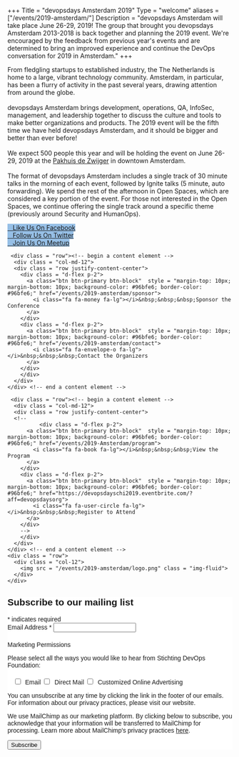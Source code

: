 +++
Title = "devopsdays Amsterdam 2019"
Type = "welcome"
aliases = ["/events/2019-amsterdam/"]
Description = "devopsdays Amsterdam will take place June 26-29, 2019! The group that brought you devopsdays Amsterdam 2013-2018 is back together and planning the 2019 event.  We're encouraged by the feedback from previous year's events and are determined to bring an improved experience and continue the DevOps conversation for 2019 in Amsterdam."
+++

<div class = "row">
  <div class = "col-md-6 push-md-6">

From fledgling startups to established industry, the The Netherlands is home to a large, vibrant technology community. Amsterdam, in particular, has been a flurry of activity in the past several years, drawing attention from around the globe.
<br><br>
devopsdays Amsterdam brings development, operations, QA, InfoSec, management, and leadership together to discuss the culture and tools to make better organizations and products. The 2019 event will be the fifth time we have held devopsdays Amsterdam, and it should be bigger and better than ever before!
<br><br>
We expect 500 people this year and will be holding the event on June 26-29, 2019 at the <a href="/events/2019-amsterdam/location">Pakhuis de Zwijger</a> in downtown Amsterdam.
<br><br>
The format of devopsdays Amsterdam includes a single track of 30 minute talks in the morning of each event, followed by Ignite talks (5 minute, auto forwarding). We spend the rest of the afternoon in Open Spaces, which are considered a key portion of the event. For those not interested in the Open Spaces, we continue offering the single track around a specific theme (previously around Security and HumanOps).
<div class = "row"><!-- begin a content element -->
  <div class = "col-md-12">
  <div class = "row justify-content-center">
    <div class = "d-flex p-2">
      <a class="btn btn-primary btn-block"  style = "margin-top: 10px; margin-bottom: 10px; background-color: #96bfe6; border-color: #96bfe6;" href="https://www.facebook.com/Devopsdays-Amsterdam-240945176578468/">
        <i class="fa fa-facebook-square fa-lg"></i>&nbsp;&nbsp;&nbsp;Like Us On Facebook
      </a>
    </div>
    <div class = "d-flex p-2">
      <a class="btn btn-primary btn-block"  style = "margin-top: 10px; margin-bottom: 10px; background-color: #96bfe6; border-color: #96bfe6;" href="https://twitter.com/devopsams/">
        <i class="fa fa-twitter fa-lg"></i>&nbsp;&nbsp;&nbsp;Follow Us On Twitter
      </a>
    </div>
    <div class = "d-flex p-2">
      <a class="btn btn-primary btn-block"  style = "margin-top: 10px; margin-bottom: 10px; background-color: #96bfe6; border-color: #96bfe6;" href="https://www.meetup.com/DevOpsAmsterdam/">
        <i class="fa fa-meetup fa-lg"></i>&nbsp;&nbsp;&nbsp;Join Us On Meetup
      </a>
    </div>
    </div>
  </div>
</div> <!-- end a content element -->

  </div>
  <div class = "col-md-6 pull-md-6">

     <div class = "row"><!-- begin a content element -->
      <div class = "col-md-12">
      <div class = "row justify-content-center">
        <div class = "d-flex p-2">
          <a class="btn btn-primary btn-block"  style = "margin-top: 10px; margin-bottom: 10px; background-color: #96bfe6; border-color: #96bfe6;" href="/events/2019-amsterdam/sponsor">
            <i class="fa fa-money fa-lg"></i>&nbsp;&nbsp;&nbsp;Sponsor the Conference
          </a>
        </div>
        <div class = "d-flex p-2">
          <a class="btn btn-primary btn-block"  style = "margin-top: 10px; margin-bottom: 10px; background-color: #96bfe6; border-color: #96bfe6;" href="/events/2019-amsterdam/contact">
            <i class="fa fa-envelope-o fa-lg"></i>&nbsp;&nbsp;&nbsp;Contact the Organizers
          </a>
        </div>
        </div>
      </div>
    </div> <!-- end a content element -->

     <div class = "row"><!-- begin a content element -->
      <div class = "col-md-12">
      <div class = "row justify-content-center">
      <!--
              <div class = "d-flex p-2">
          <a class="btn btn-primary btn-block"  style = "margin-top: 10px; margin-bottom: 10px; background-color: #96bfe6; border-color: #96bfe6;" href="/events/2019-Amsterdam/program">
            <i class="fa fa-book fa-lg"></i>&nbsp;&nbsp;&nbsp;View the Program
          </a>
        </div>
        <div class = "d-flex p-2">
          <a class="btn btn-primary btn-block"  style = "margin-top: 10px; margin-bottom: 10px; background-color: #96bfe6; border-color: #96bfe6;" href="https://devopsdayschi2019.eventbrite.com/?aff=devopsdaysorg">
            <i class="fa fa-user-circle fa-lg"></i>&nbsp;&nbsp;&nbsp;Register to Attend
          </a>
        </div>
        -->
        </div>
      </div>
    </div> <!-- end a content element -->
    <div class = "row">
      <div class = "col-12">
        <img src = "/events/2019-amsterdam/logo.png" class = "img-fluid">
      </div>
    </div>






  </div>
</div>

<div class = "row">
  <div class = "col-md-6">
  <!-- Begin MailChimp Signup Form -->
  <link href="//cdn-images.mailchimp.com/embedcode/classic-10_7.css" rel="stylesheet" type="text/css">
  <style type="text/css">
  	#mc_embed_signup{background:#fff; clear:left; font:14px Helvetica,Arial,sans-serif; }
  	/* Add your own MailChimp form style overrides in your site stylesheet or in this style block.
  	   We recommend moving this block and the preceding CSS link to the HEAD of your HTML file. */
  </style>
  <style type="text/css">
  	#mc-embedded-subscribe-form input[type=checkbox]{display: inline; width: auto;margin-right: 10px;}
  	#mergeRow-gdpr {margin-top: 20px;}
  	#mergeRow-gdpr fieldset label {font-weight: normal;}
  	#mc-embedded-subscribe-form .mc_fieldset{border:none;min-height: 0px;padding-bottom:0px;}
  </style>
  <div id="mc_embed_signup">
  <form action="https://northernlake.us7.list-manage.com/subscribe/post?u=a4e4de7be20e34c7513fcec58&amp;id=f13f21d1b8" method="post" id="mc-embedded-subscribe-form" name="mc-embedded-subscribe-form" class="validate" target="_blank" novalidate>
      <div id="mc_embed_signup_scroll">
  	<h2>Subscribe to our mailing list</h2>
  <div class="indicates-required"><span class="asterisk">*</span> indicates required</div>
  <div class="mc-field-group">
  	<label for="mce-EMAIL">Email Address  <span class="asterisk">*</span>
  </label>
  	<input type="email" value="" name="EMAIL" class="required email" id="mce-EMAIL">
  </div>
  <div id="mergeRow-gdpr" class="mergeRow gdpr-mergeRow content__gdprBlock mc-field-group">
      <div class="content__gdpr">
          <label>Marketing Permissions</label>
          <p>Please select all the ways you would like to hear from Stichting DevOps Foundation:</p>
          <fieldset class="mc_fieldset gdprRequired mc-field-group" name="interestgroup_field">
  		<label class="checkbox subfield" for="gdpr_325"><input type="checkbox" id="gdpr_325" name="gdpr[325]" value="Y" class="av-checkbox "><span>Email</span> </label><label class="checkbox subfield" for="gdpr_329"><input type="checkbox" id="gdpr_329" name="gdpr[329]" value="Y" class="av-checkbox "><span>Direct Mail</span> </label><label class="checkbox subfield" for="gdpr_333"><input type="checkbox" id="gdpr_333" name="gdpr[333]" value="Y" class="av-checkbox "><span>Customized Online Advertising</span> </label>
          </fieldset>
          <p>You can unsubscribe at any time by clicking the link in the footer of our emails. For information about our privacy practices, please visit our website.</p>
      </div>
      <div class="content__gdprLegal">
          <p>We use MailChimp as our marketing platform. By clicking below to subscribe, you acknowledge that your information will be transferred to MailChimp for processing. Learn more about MailChimp's privacy practices <a href="https://mailchimp.com/legal/" target="_blank">here</a>.</p>
      </div>
  </div>
  	<div id="mce-responses" class="clear">
  		<div class="response" id="mce-error-response" style="display:none"></div>
  		<div class="response" id="mce-success-response" style="display:none"></div>
  	</div>    <!-- real people should not fill this in and expect good things - do not remove this or risk form bot signups-->
      <div style="position: absolute; left: -5000px;" aria-hidden="true"><input type="text" name="b_a4e4de7be20e34c7513fcec58_f13f21d1b8" tabindex="-1" value=""></div>
      <div class="clear"><input type="submit" value="Subscribe" name="subscribe" id="mc-embedded-subscribe" class="button"></div>
      </div>
  </form>
  </div>
  <script type='text/javascript' src='//s3.amazonaws.com/downloads.mailchimp.com/js/mc-validate.js'></script><script type='text/javascript'>(function($) {window.fnames = new Array(); window.ftypes = new Array();fnames[0]='EMAIL';ftypes[0]='email';}(jQuery));var $mcj = jQuery.noConflict(true);</script>
  <!--End mc_embed_signup-->
  </div>
</div>
